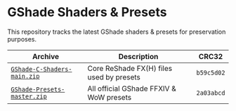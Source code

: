 # GShade Shaders & Presets

This repository tracks the latest GShade shaders & presets for preservation purposes.

| Archive                                             | Description                              | CRC32      |
| --------------------------------------------------- | ---------------------------------------- | ---------- |
| [`GShade-C-Shaders-main.zip`](GShade-C-Shaders.zip) | Core ReShade FX(H) files used by presets | `b59c5d02` |
| [`GShade-Presets-master.zip`](GShade-Presets.zip)   | All official GShade FFXIV & WoW presets  | `2a03abcd` |
